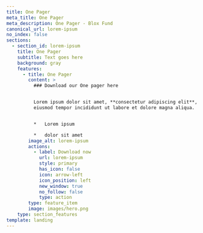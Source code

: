 ```yaml
---
title: One Pager
meta_title: One Pager
meta_description: One Pager - Blox Fund
canonical_url: lorem-ipsum
no_index: false
sections:
  - section_id: lorem-ipsum
    title: One Pager
    subtitle: Text goes here
    background: gray
    features:
      - title: One Pager
        content: >
          ### Download our One pager here


          Lorem ipsum dolor sit amet, **consectetur adipiscing elit**, sed do
          eiusmod tempor incididunt ut labore et dolore magna aliqua.


          *   Lorem ipsum

          *   dolor sit amet
        image_alt: lorem-ipsum
        actions:
          - label: Download now
            url: lorem-ipsum
            style: primary
            has_icon: false
            icon: arrow-left
            icon_position: left
            new_window: true
            no_follow: false
            type: action
        type: feature_item
        image: images/hero.png
    type: section_features
template: landing
---
```

